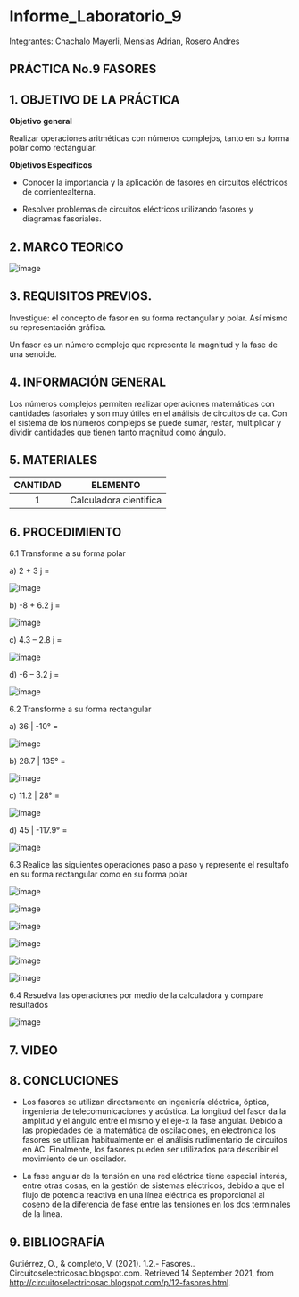 # Informe_Laboratorio_9

Integrantes: Chachalo Mayerli, Mensias Adrian, Rosero Andres

## **PRÁCTICA No.9 FASORES**

## 1.  OBJETIVO DE LA PRÁCTICA

**Objetivo general**

Realizar operaciones aritméticas con números complejos, tanto en su forma polar como rectangular.

**Objetivos Específicos**

- Conocer la importancia y la aplicación de fasores en circuitos eléctricos de corrientealterna.

- Resolver problemas de circuitos eléctricos utilizando fasores y diagramas fasoriales.

## 2.  MARCO TEORICO

![image](https://user-images.githubusercontent.com/85126275/133257061-1084fd10-cc18-4b85-9f17-27d503aa37c2.png)

## 3. REQUISITOS PREVIOS.

Investigue: el concepto de fasor en su forma rectangular y polar. Así mismo su representación gráfica.

Un fasor es un número complejo que representa la magnitud y la fase de una senoide.


## 4. INFORMACIÓN GENERAL

Los números complejos permiten realizar operaciones matemáticas con cantidades fasoriales y son muy útiles en el análisis de circuitos de ca. Con el sistema de los números complejos se puede sumar, restar, multiplicar y dividir cantidades que tienen tanto magnitud como ángulo.

## 5. MATERIALES

| CANTIDAD | ELEMENTO | 
|   :---:  |   :---:  |
|     1    | Calculadora cientifica |

## 6. PROCEDIMIENTO 

6.1 Transforme a su forma polar 

a) 2 + 3 j =

![image](https://user-images.githubusercontent.com/85126275/133256675-c322ec46-f0c4-4908-ae5e-599948dc02bd.png)

b) -8 + 6.2 j =

![image](https://user-images.githubusercontent.com/85126275/133256701-b1a1ee50-e014-4d02-b7d0-737be0fa9100.png)

c) 4.3 – 2.8 j =

![image](https://user-images.githubusercontent.com/85126275/133256856-4d9d94c5-ef85-40b3-955b-56987356ab04.png)

d) -6 – 3.2 j =

![image](https://user-images.githubusercontent.com/85126275/133256876-acd616f9-6323-4510-b265-707beb4e4217.png)

6.2 Transforme a su forma rectangular 

a) 36 | -10° =

![image](https://user-images.githubusercontent.com/75383758/133258355-da36bbea-1075-40bf-84b1-6ef730555faf.png)

b) 28.7 | 135° =

![image](https://user-images.githubusercontent.com/75383758/133258646-8ba8210f-c631-4aac-b776-625eacc4cd55.png)

c) 11.2 | 28° =

![image](https://user-images.githubusercontent.com/75383758/133259096-795c9cbc-10a5-41b4-bc65-f49ad7c7d783.png)

d) 45 | -117.9° =

![image](https://user-images.githubusercontent.com/75383758/133259028-bbe49459-b66f-483b-b91e-8e05d2f0436b.png)

6.3 Realice las siguientes operaciones paso a paso y represente el resultafo en su forma rectangular como en su forma polar 

![image](https://user-images.githubusercontent.com/85126275/133110929-2445a2d9-6879-442a-adfe-e2688d51b3f2.png)

![image](https://user-images.githubusercontent.com/85126275/133177843-352014b0-0ac1-404a-9442-7a82801f4af9.png)

![image](https://user-images.githubusercontent.com/85126275/132699458-e85e098f-268a-4d7b-a146-8357ebb91e5e.png)

![image](https://user-images.githubusercontent.com/85126275/133178306-32a810e1-f84e-4fe9-921f-51a99f447401.png)

![image](https://user-images.githubusercontent.com/85126275/132699525-fe88fe5b-adc7-4255-8d3b-91be1c599603.png)

![image](https://user-images.githubusercontent.com/85126275/133178517-2def1ff2-1db9-4d5c-bccb-a797991c5a01.png)

6.4 Resuelva las operaciones por medio de la calculadora y compare resultados 

![image](https://user-images.githubusercontent.com/85126275/133265273-94f9e274-d28f-4fae-b909-404bffdf66d9.png)

## 7.  VIDEO

## 8.  CONCLUCIONES

- Los fasores se utilizan directamente en ingeniería eléctrica, óptica, ingeniería de telecomunicaciones y acústica. La longitud del fasor da la amplitud y el ángulo entre el mismo y el eje-x la fase angular. Debido a las propiedades de la matemática de oscilaciones, en electrónica los fasores se utilizan habitualmente en el análisis rudimentario de circuitos en AC. Finalmente, los fasores pueden ser utilizados para describir el movimiento de un oscilador.

- La fase angular de la tensión en una red eléctrica tiene especial interés, entre otras cosas, en la gestión de sistemas eléctricos, debido a que el flujo de potencia reactiva en una línea eléctrica es proporcional al coseno de la diferencia de fase entre las tensiones en los dos terminales de la línea.

## 9.  BIBLIOGRAFÍA

Gutiérrez, O., & completo, V. (2021). 1.2.- Fasores.. Circuitoselectricosac.blogspot.com. Retrieved 14 September 2021, from http://circuitoselectricosac.blogspot.com/p/12-fasores.html.

